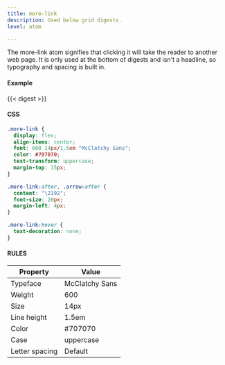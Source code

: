 ```yaml
---
title: more-link
description: Used below grid digests.
level: atom

---
```

The more-link atom signifies that clicking it will take the reader to another web page. It is only used at the bottom of digests and isn't a headline, so typography and spacing is built in.

#### Example
<div class="grid">
  {{< digest >}}
</div>

#### CSS
```css
.more-link {
  display: flex;
  align-items: center;
  font: 600 14px/1.5em "McClatchy Sans";
  color: #707070;
  text-transform: uppercase;
  margin-top: 15px;
}

.more-link:after, .arrow:after {
  content: "\2192";
  font-size: 20px;
  margin-left: 4px;
}

.more-link:hover {
  text-decoration: none;
}
```

#### RULES

Property | Value
--- | ---
Typeface | McClatchy Sans
Weight | 600
Size | 14px
Line height | 1.5em
Color | #707070
Case | uppercase
Letter spacing | Default
